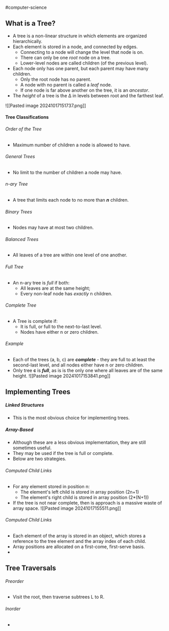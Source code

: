 #computer-science
## What is a Tree?
- A tree is a non-linear structure in which elements are organized hierarchically.
- Each element is stored in a node, and connected by edges.
	- Connecting to a node will change the level that node is on.
	- There can only be one *root* node on a tree.
	- Lower-level nodes are called children (of the previous level).
- Each node only has one parent, but each parent may have many children.
	- Only the root node has no parent.
	- A node with no parent is called a *leaf* node.
	- If one node is far above another on the tree, it is an *ancestor*.
- The *height* of a tree is the ∆ in levels between root and the farthest leaf.

![[Pasted image 20241017151737.png]]

#### Tree Classifications
###### Order of the Tree
- Maximum number of children a node is allowed to have.
###### General Trees
- No limit to the number of children a node may have.
###### n-ary Tree
- A tree that limits each node to no more than ***n*** children.
###### Binary Trees
- Nodes may have at most two children.
###### Balanced Trees
- All leaves of a tree are within one level of one another.
###### Full Tree
- An n-ary tree is *full* if both:
	- All leaves are at the same height;
	- Every non-leaf node has *exactly* n children.
###### Complete Tree
- A Tree is complete if:
	- It is full, or full to the next-to-last level.
	- Nodes have either n or zero children.

###### Example
- Each of the trees (a, b, c) are ***complete*** - they are full to at least the second-last level, and all nodes either have n or zero children.
- Only tree **c** is ***full***, as is is the only one where all leaves are of the same height.
![[Pasted image 20241017153841.png]]

## Implementing Trees

##### Linked Structures
- This is the most obvious choice for implementing trees.

##### Array-Based
- Although these are a less obvious implementation, they are still sometimes useful.
- They may be used if the tree is full or complete.
- Below are two strategies.
###### Computed Child Links
- For any element stored in position n:
	- The element's left child is stored in array position (2n+1)
	- The element's right child is stored in array position (2*(N+1))
- If the tree is not near complete, then is approach is a massive waste of array space.
![[Pasted image 20241017155511.png]]
###### Computed Child Links
- Each element of the array is stored in an object, which stores a reference to the tree element and the array index of each child.
- Array positions are allocated on a first-come, first-serve basis.
- 
## Tree Traversals
###### Preorder
- Visit the root, then traverse subtrees L to R.

###### Inorder
- 
